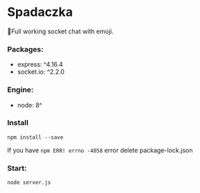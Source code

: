 # Spadaczka
📜Full working socket chat with emoji.

### Packages:
- express: ^4.16.4
- socket.io: ^2.2.0

### Engine:
- node: 8^

### Install

```
npm install --save
```

If you have `npm ERR! errno -4058` error delete package-lock.json

### Start:
```
node server.js
```
